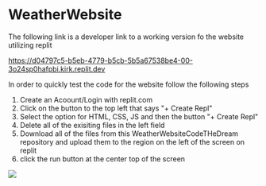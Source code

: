 # WeatherWebsite

The following link is a developer link to a working version fo the website utilizing replit

https://d04797c5-b5eb-4779-b5cb-5b5a67538be4-00-3o24sp0hafpbi.kirk.replit.dev

In order to quickly test the code for the website follow the following steps

1. Create an Acoount/Login with replit.com
2. Click on the button to the top left that says "+ Create Repl"
3. Select the option for HTML, CSS, JS and then the button "+ Create Repl"
4. Delete all of the exisiting files in the left field
5. Download all of the files from this WeatherWebsiteCodeTHeDream repository and upload them to the region on the left of the screen on replit
6. click the run button at the center top of the screen

<a href="https://www.loom.com/share/daf9ec413b004459b4477a986f3807aa">
  <img style="max-width:300px;" src="https://cdn.loom.com/sessions/thumbnails/daf9ec413b004459b4477a986f3807aa-with-play.gif">
</a>
